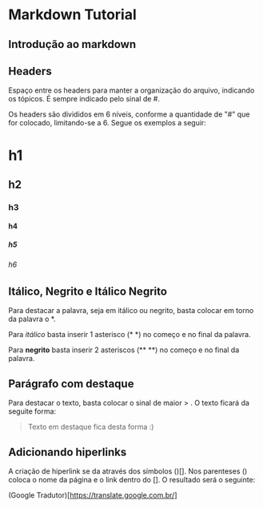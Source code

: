 # Markdown Tutorial

## Introdução ao markdown

## Headers
Espaço entre os headers para manter a organização do arquivo, indicando os tópicos. É sempre indicado pelo sinal de #.

Os headers são divididos em 6 níveis, conforme a quantidade de "#" que for colocado, limitando-se a 6. Segue os exemplos a seguir:

# h1
## h2
### h3
#### h4
##### h5
###### h6

## Itálico, Negrito e Itálico Negrito

Para destacar a palavra, seja em itálico ou negrito, basta colocar em torno da palavra o *.

Para *itálico* basta inserir 1 asterisco (* *) no começo e no final da palavra.

Para **negrito**  basta inserir 2 asteriscos (** **) no começo e no final da palavra.

## Parágrafo com destaque

Para destacar o texto, basta colocar o sinal de maior > . O texto ficará da seguite forma:

>Texto em destaque fica desta forma :)

## Adicionando hiperlinks

A criação de hiperlink se da através dos símbolos ()[].
Nos parenteses () coloca o nome da página e o link dentro do [].
O resultado será o seguinte:


(Google Tradutor)[https://translate.google.com.br/]